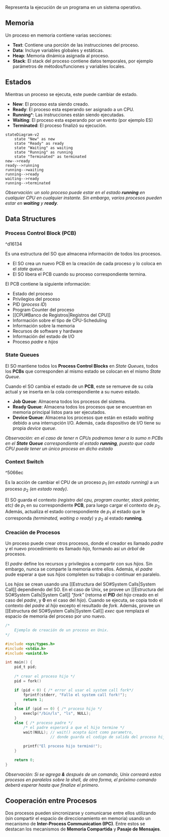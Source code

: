 Representa la ejecución de un programa en un sistema operativo.

## Memoria
Un proceso en memoria contiene varias secciones:
- **Text**: Contiene una porción de las instrucciones del proceso.
- **Data**: Incluye variables globales y estáticas.
- **Heap**: Memoria dinámica asignada al proceso.
- **Stack**: El stack del proceso contiene datos temporales, por ejemplo parámetros de métodos/funciones y variables locales.

## Estados
Mientras un proceso se ejecuta, este puede cambiar de estado.
- **New**: El proceso esta siendo creado.
- **Ready**: El proceso esta esperando ser asignado a un CPU.
- **Running***: Las instrucciones están siendo ejecutadas.
- **Waiting**: El proceso esta esperando por un evento (por ejemplo ES)
- **Terminated**: El proceso finalizó su ejecución.
```mermaid
stateDiagram-v2
	state "New" as new
	state "Ready" as ready
	state "Waiting" as waiting
	state "Running" as running
	state "Terminated" as terminated
new-->ready
ready-->running
running-->waiting
running-->ready
waiting-->ready
running-->terminated
```
*Observación: un solo proceso puede estar en el estado **running** en cualquier CPU en cualquier instante. Sin embargo, varios procesos pueden estar en **waiting** y **ready**.*

## Data Structures
### Process Control Block (PCB)

^d16134

Es una estructura del SO que almacena información de todos los procesos.
- El SO crea un nuevo PCB en la creación de cada proceso y lo coloca en el *state queue*.
- El SO libera el PCB cuando su proceso correspondiente termina.

El PCB contiene la siguiente información:
- Estado del proceso
- Privilegios del proceso
- PID (*process ID*)
- Program Counter del proceso
- [[CPU#Banco de Registros|Registros del CPU]]
- Información sobre el tipo de CPU-Scheduling
- Información sobre la memoria
- Recursos de software  y hardware
- Información del estado de I/O
- Proceso *padre* e *hijos*

### State Queues
El SO mantiene todos los **Process Control Blocks** en *State Queues*, todos los **PCBs** que corresponden al mismo estado se colocan en el mismo *State Queue*.

Cuando el SO cambia el estado de un **PCB**, este se remueve de su cola actual y se inserta en la cola correspondiente a su nuevo estado.

- **Job Queue**: Almacena todos los procesos del sistema.
- **Ready Queue**: Almacena todos los procesos que se encuentran en memoria principal listos para ser ejecutados.
- **Device Queue**: Almacena los procesos que están en estado *waiting* debido a una interrupción I/O. Además, cada dispositivo de I/O tiene su propia *device queue*.

*Observación: en el caso de tener $n$ CPUs podremos tener a lo sumo $n$ PCBs en el **State Queue** correspondiente al estado **running**, puesto que cada CPU puede tener un único proceso en dicho estado*

### Context Switch

^5066ec

Es la acción de cambiar el CPU de un proceso $p_1$ *(en estado running)* a un proceso $p_2$ *(en estado ready)*.

El SO guarda el contexto *(registro del cpu, program counter, stack pointer, etc)* de $p_1$ en su correspondiente **PCB**, para luego cargar el contexto de $p_2$. Además, actualiza el estado correspondiente de $p_1$ al estado que le corresponda *(terminated, waiting o ready)* y $p_2$ al estado **running**.

### Creación de Procesos
Un proceso puede crear otros procesos, donde el creador es llamado *padre* y el nuevo procedimiento es llamado *hijo*, formando así un *árbol* de procesos.

El *padre* define los recursos y privilegios a compartir con sus *hijos*. Sin embargo, nunca se comparte la memoria entre ellos.
Además, el *padre* pude esperar a que sus *hijos* completen su trabajo o continuar en paralelo.

Los *hijos* se crean usando una [[Estructura del SO#System Calls|System Call]] dependiendo del SO.  En el caso de Unix, se provee un [[Estructura del SO#System Calls|System Call]] *"fork"* (retorna el **PID** del *hijo* creado en el caso del *padre*, y **0** en el caso del *hijo*). Cuando se ejecuta, se copia todo el contexto del *padre* al *hijo* excepto el resultado de *fork*. Además, provee un [[Estructura del SO#System Calls|System Call]] *exec* que remplaza el espacio de memoria del proceso por uno nuevo.

```c
/* 
	Ejemplo de creación de un proceso en Unix.
*/

#include <sys/types.h>
#include <stdio.h>
#include <unistd.h>

int main() {
	pid_t pid;
	
	/* crear el proceso hijo */
	pid = fork()

	if (pid < 0) { /* error al usar el system call fork*/
		fprintf(stderr, "Fallo el system call fork!");
		return 1;
	}
	else if (pid == 0) { /* proceso hijo */
		execlp("/bin/ls", "ls", NULL);
	}
	else { /* proceso padre */
		/* el padre esperará a que el hijo termine */
		wait(NULL); // wait() acepta &int como parametro,
					// donde guarda el codigo de salida del proceso hijo.
					
		printf("El proceso hijo terminó!");
	}

	return 0;
}
```

*Observación: Si se agrega **&** después de un comando, Unix correará estos procesos en paralelos sobre la shell, de otra forma, el próximo comando deberá esperar hasta que finalize el primero.*

## Cooperación entre Procesos
Dos procesos pueden sincronizarse y comunicarse entre ellos utilizando (sin compartir el espacio de direccionamiento en memoria) usando un mecanismo de **Inter-Process Communication (IPC)**. Entre estos se destacan los mecanismos de **Memoria Compartida** y **Pasaje de Mensajes**.


